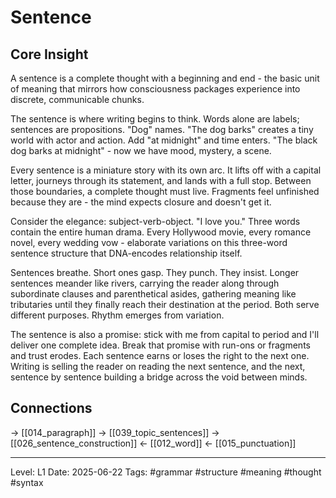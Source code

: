 # Sentence

## Core Insight
A sentence is a complete thought with a beginning and end - the basic unit of meaning that mirrors how consciousness packages experience into discrete, communicable chunks.

The sentence is where writing begins to think. Words alone are labels; sentences are propositions. "Dog" names. "The dog barks" creates a tiny world with actor and action. Add "at midnight" and time enters. "The black dog barks at midnight" - now we have mood, mystery, a scene.

Every sentence is a miniature story with its own arc. It lifts off with a capital letter, journeys through its statement, and lands with a full stop. Between those boundaries, a complete thought must live. Fragments feel unfinished because they are - the mind expects closure and doesn't get it.

Consider the elegance: subject-verb-object. "I love you." Three words contain the entire human drama. Every Hollywood movie, every romance novel, every wedding vow - elaborate variations on this three-word sentence structure that DNA-encodes relationship itself.

Sentences breathe. Short ones gasp. They punch. They insist. Longer sentences meander like rivers, carrying the reader along through subordinate clauses and parenthetical asides, gathering meaning like tributaries until they finally reach their destination at the period. Both serve different purposes. Rhythm emerges from variation.

The sentence is also a promise: stick with me from capital to period and I'll deliver one complete idea. Break that promise with run-ons or fragments and trust erodes. Each sentence earns or loses the right to the next one. Writing is selling the reader on reading the next sentence, and the next, sentence by sentence building a bridge across the void between minds.

## Connections
→ [[014_paragraph]]
→ [[039_topic_sentences]]
→ [[026_sentence_construction]]
← [[012_word]]
← [[015_punctuation]]

---
Level: L1
Date: 2025-06-22
Tags: #grammar #structure #meaning #thought #syntax